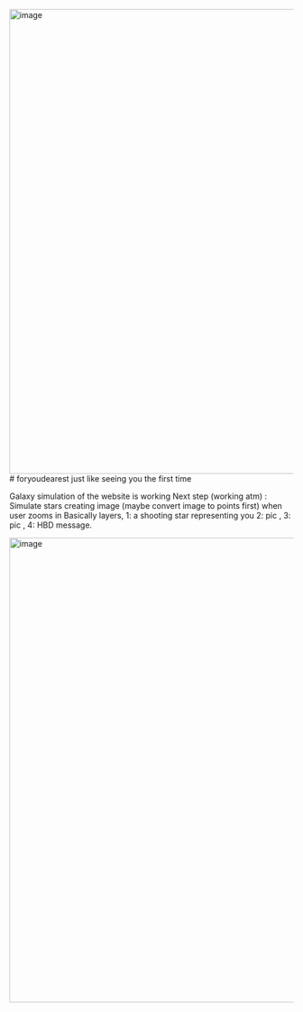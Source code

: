 <img width="823" alt="image" src="https://github.com/user-attachments/assets/73faa518-fff6-4fe8-984f-268ccc7a3774" /># foryoudearest
just like seeing you the first time



Galaxy simulation of the website is working
Next step (working atm) : Simulate stars creating image (maybe convert image to points first) when user zooms in
Basically layers, 1: a shooting star representing you 2: pic , 3: pic , 4: HBD message. 

<img width="823" alt="image" src="https://github.com/user-attachments/assets/dfcc0165-409a-4e59-939b-21d3686561c0" />
